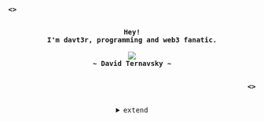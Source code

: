 <!-- Profile -->
<p align="left"><strong><samp> <> </samp></strong></p>
    <p align="center">
      <samp><br>
            <b>
            Hey!
        <br>
            I'm davt3r, programming and web3 fanatic.
            </b>
        <br>
        <br>
          <image src="https://readme-typing-svg.herokuapp.com?font=Iosevka&size=16&color=BC83E3&center=true&width=410&height=45&lines=Full+Stack+Developer.">
        <br>
            <b>
            ~ David Ternavsky ~
            </b>
        <br>
      </samp><br>
    </p>
<p align="right"><strong><samp> <> </samp></strong></p>

<br>

<details align="center">
<summary><samp>extend</samp></summary>

<!-- Github Stats -->
<p align="center">
  <samp>
      <details>
  <summary>Skills</summary>
      <br/>
        <p>👨‍💻 TypeScript, JavaScript, HTML, Redux, Flux, Vite,</p>
        <p>⚙️ React, Next.js</p>
       <p>👁️ SCSS, CSS, Bootstrap</p>
        <p>💽 MongoDB, Node.js , Mongoose, Express</p>
        <p>⚠️ Unit Testing, Jest</p>
        <p>💅🏻 Figma, Firebase, SonarCloud, Postman, Netlify, Vercel, Render</p>
      <br/>
    </details>
    <details>
  <summary>My Profile Stats</summary>
      <br/>
        <img alt="GitHub Stats" src="https://github-readme-stats.vercel.app/api?username=davt3r&show_icons=true&include_all_commits=true&count_private=true&hide=issues&hide_border=true&theme=nord"/>
      <br/>
    </details>
    <details> 
      <summary>My Most Used Languages</summary>
        <br/>
          <img alt="Top Language" src="https://github-readme-stats.vercel.app/api/top-langs/?username=davt3r&layout=compact&hide_border=true&theme=nord"/>
        <br/>
        <b>Note:</b> Top languages is only a metric of the languages my public code consists of and doesn't reflect experience or skill level.
      <br/>
    </details>
  </samp>
</p>
